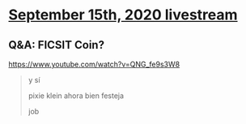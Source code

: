 # [September 15th, 2020 livestream](../2020-09-15.md)
## Q&A: FICSIT Coin?
https://www.youtube.com/watch?v=QNG_fe9s3W8
> y sí
> 
> pixie klein ahora bien festeja
> 
> job
> 

